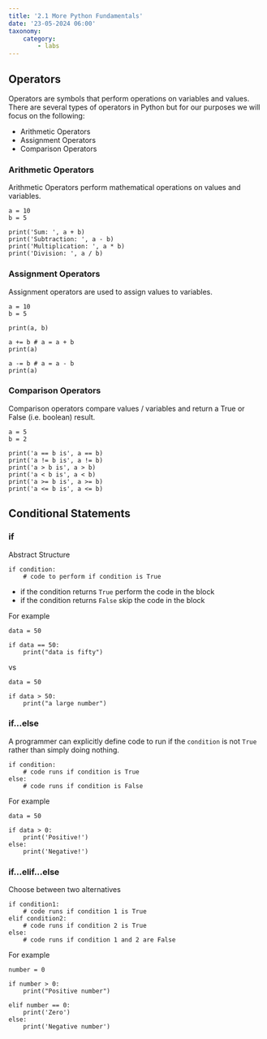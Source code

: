 ```yaml
---
title: '2.1 More Python Fundamentals'
date: '23-05-2024 06:00'
taxonomy:
    category:
        - labs
---
```


## Operators

Operators are symbols that perform operations on variables and values. There are several types of operators in Python but for our purposes we will focus on the following:

* Arithmetic Operators
* Assignment Operators
* Comparison Operators

### Arithmetic Operators

Arithmetic Operators perform mathematical operations on values and variables.

```
a = 10
b = 5

print('Sum: ', a + b)
print('Subtraction: ', a - b)
print('Multiplication: ', a * b)
print('Division: ', a / b)
```

### Assignment Operators

Assignment operators are used to assign values to variables.

```
a = 10
b = 5

print(a, b)

a += b # a = a + b
print(a)

a -= b # a = a - b
print(a)
```

### Comparison Operators

Comparison operators compare values / variables and return a True or False (i.e. boolean) result.

```
a = 5
b = 2

print('a == b is', a == b)
print('a != b is', a != b)
print('a > b is', a > b)
print('a < b is', a < b)
print('a >= b is', a >= b)
print('a <= b is', a <= b)

```

## Conditional Statements

### if

Abstract Structure

```
if condition:
    # code to perform if condition is True
```

* if the condition returns `True` perform the code in the block
* if the condition returns `False` skip the code in the block

For example

```
data = 50

if data == 50:
    print("data is fifty")

```

vs

```
data = 50

if data > 50:
    print("a large number")

```

### if...else

A programmer can explicitly define code to run if the `condition` is not `True` rather than simply doing nothing.

```
if condition:
    # code runs if condition is True
else:
    # code runs if condition is False

```

For example

```
data = 50

if data > 0:
    print('Positive!')
else:
    print('Negative!')

```

### if...elif...else

Choose between two alternatives

```
if condition1:
    # code runs if condition 1 is True
elif condition2:
    # code runs if condition 2 is True
else:
    # code runs if condition 1 and 2 are False

```

For example

```
number = 0

if number > 0:
    print("Positive number")

elif number == 0:
    print('Zero')
else:
    print('Negative number')

```

